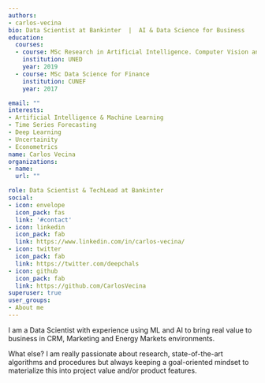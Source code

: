 ```yaml
---
authors:
- carlos-vecina
bio: Data Scientist at Bankinter  |  AI & Data Science for Business
education:
  courses:
  - course: MSc Research in Artificial Intelligence. Computer Vision and Pose Estimation
    institution: UNED 
    year: 2019
  - course: MSc Data Science for Finance
    institution: CUNEF 
    year: 2017

email: ""
interests:
- Artificial Intelligence & Machine Learning
- Time Series Forecasting
- Deep Learning
- Uncertainity
- Econometrics
name: Carlos Vecina
organizations:
- name: 
  url: ""

role: Data Scientist & TechLead at Bankinter
social:
- icon: envelope
  icon_pack: fas
  link: '#contact'
- icon: linkedin
  icon_pack: fab
  link: https://www.linkedin.com/in/carlos-vecina/
- icon: twitter
  icon_pack: fab
  link: https://twitter.com/deepchals
- icon: github
  icon_pack: fab
  link: https://github.com/CarlosVecina
superuser: true
user_groups:
- About me
---
```


I am a Data Scientist with experience using ML and AI to bring real value to business in CRM, Marketing and Energy Markets environments. 

What else? I am really passionate about research, state-of-the-art algorithms and procedures but always keeping a goal-oriented mindset to materialize this into project value and/or product features.
 